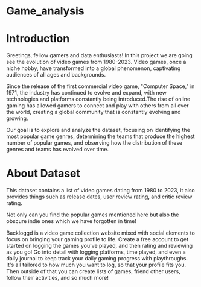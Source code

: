 # Game_analysis
# **Introduction**

Greetings, fellow gamers and data enthusiasts! In this project we are going see the evolution of video games from 1980-2023. Video games, once a niche hobby, have transformed into a global phenomenon, captivating audiences of all ages and backgrounds. 

Since the release of the first commercial video game, "Computer Space," in 1971, the industry has continued to evolve and expand, with new technologies and platforms constantly being introduced.The rise of online gaming has allowed gamers to connect and play with others from all over the world, creating a global community that is constantly evolving and growing.

Our goal is to explore and analyze the dataset, focusing on identifying the most popular game genres, determining the teams that produce the highest number of popular games, and observing how the distribution of these genres and teams has evolved over time. 

# **About Dataset**

This dataset contains a list of video games dating from 1980 to 2023, it also provides things such as release dates, user review rating, and critic review rating.

Not only can you find the popular games mentioned here but also the obscure indie ones which we have forgotten in time!

Backloggd is a video game collection website mixed with social elements to focus on bringing your gaming profile to life. Create a free account to get started on logging the games you've played, and then rating and reviewing as you go! Go into detail with logging platforms, time played, and even a daily journal to keep track your daily gaming progress with playthroughs. It's all tailored to how much you want to log, so that your profile fits you. Then outside of that you can create lists of games, friend other users, follow their activities, and so much more!
